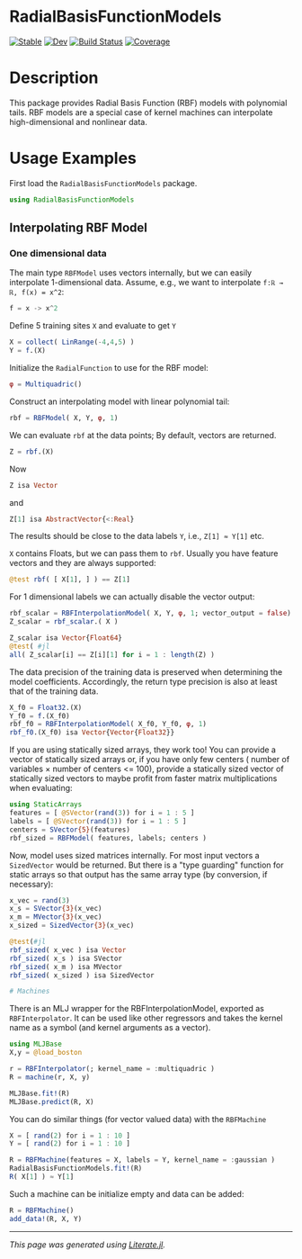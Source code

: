 # RadialBasisFunctionModels

[![Stable](https://img.shields.io/badge/docs-stable-blue.svg)](https://manuelbb-upb.github.io/RadialBasisFunctionModels.jl/stable)
[![Dev](https://img.shields.io/badge/docs-dev-blue.svg)](https://manuelbb-upb.github.io/RadialBasisFunctionModels.jl/dev)
[![Build Status](https://github.com/manuelbb-upb/RadialBasisFunctionModels.jl/workflows/CI/badge.svg)](https://github.com/manuelbb-upb/RadialBasisFunctionModels.jl/actions)
[![Coverage](https://codecov.io/gh/manuelbb-upb/RadialBasisFunctionModels.jl/branch/master/graph/badge.svg)](https://codecov.io/gh/manuelbb-upb/RadialBasisFunctionModels.jl)

# Description
This package provides Radial Basis Function (RBF) models with polynomial tails.
RBF models are a special case of kernel machines can interpolate high-dimensional
and nonlinear data.

# Usage Examples

First load the `RadialBasisFunctionModels` package.

````julia
using RadialBasisFunctionModels
````

## Interpolating RBF Model

### One dimensional data
The main type `RBFModel` uses vectors internally, but we can easily
interpolate 1-dimensional data.
Assume, e.g., we want to interpolate ``f:ℝ → ℝ, f(x) = x^2``:

````julia
f = x -> x^2
````

Define 5 training sites `X` and evaluate to get `Y`

````julia
X = collect( LinRange(-4,4,5) )
Y = f.(X)
````

Initialize the `RadialFunction` to use for the RBF model:

````julia
φ = Multiquadric()
````

Construct an interpolating model with linear polynomial tail:

````julia
rbf = RBFModel( X, Y, φ, 1)
````

We can evaluate `rbf` at the data points;
By default, vectors are returned.

````julia
Z = rbf.(X)
````

Now

````julia
Z isa Vector
````

and

````julia
Z[1] isa AbstractVector{<:Real}
````

The results should be close to the data labels `Y`, i.e., `Z[1] ≈ Y[1]` etc.

`X` contains Floats, but we can pass them to `rbf`.
Usually you have feature vectors and they are always supported:

````julia
@test rbf( [ X[1], ] ) == Z[1]
````

For 1 dimensional labels we can actually disable the vector output:

````julia
rbf_scalar = RBFInterpolationModel( X, Y, φ, 1; vector_output = false)
Z_scalar = rbf_scalar.( X )

Z_scalar isa Vector{Float64}
@test( #jl
all( Z_scalar[i] == Z[i][1] for i = 1 : length(Z) )
````

The data precision of the training data is preserved when determining the model
coefficients.
Accordingly, the return type precision is also at least that of the training data.

````julia
X_f0 = Float32.(X)
Y_f0 = f.(X_f0)
rbf_f0 = RBFInterpolationModel( X_f0, Y_f0, φ, 1)
rbf_f0.(X_f0) isa Vector{Vector{Float32}}
````

If you are using statically sized arrays, they work too!
You can provide a vector of statically sized arrays or, if
you have only few centers ( number of variables × number of centers <= 100),
provide a statically sized vector of statically sized vectors to maybe profit
from faster matrix multiplications when evaluating:

````julia
using StaticArrays
features = [ @SVector(rand(3)) for i = 1 : 5 ]
labels = [ @SVector(rand(3)) for i = 1 : 5 ]
centers = SVector{5}(features)
rbf_sized = RBFModel( features, labels; centers )
````

Now, model uses sized matrices internally.
For most input vectors a `SizedVector` would be returned.
But there is a "type guarding" function for static arrays so that output has the same
array type (by conversion, if necessary):

````julia
x_vec = rand(3)
x_s = SVector{3}(x_vec)
x_m = MVector{3}(x_vec)
x_sized = SizedVector{3}(x_vec)

@test(#jl
rbf_sized( x_vec ) isa Vector
rbf_sized( x_s ) isa SVector
rbf_sized( x_m ) isa MVector
rbf_sized( x_sized ) isa SizedVector

# Machines
````

There is an MLJ wrapper for the RBFInterpolationModel, exported as `RBFInterpolator`.
It can be used like other regressors and takes the kernel name as a symbol (and kernel arguments as a vector).

````julia
using MLJBase
X,y = @load_boston

r = RBFInterpolator(; kernel_name = :multiquadric )
R = machine(r, X, y)

MLJBase.fit!(R)
MLJBase.predict(R, X)
````

You can do similar things (for vector valued data) with the `RBFMachine`

````julia
X = [ rand(2) for i = 1 : 10 ]
Y = [ rand(2) for i = 1 : 10 ]

R = RBFMachine(features = X, labels = Y, kernel_name = :gaussian )
RadialBasisFunctionModels.fit!(R)
R( X[1] ) ≈ Y[1]
````

Such a machine can be initialize empty and data can be added:

````julia
R = RBFMachine()
add_data!(R, X, Y)
````

---

*This page was generated using [Literate.jl](https://github.com/fredrikekre/Literate.jl).*

